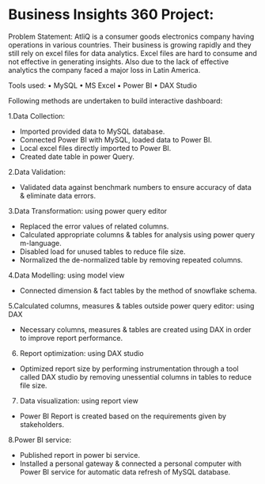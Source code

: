 # Business Insights 360 Project:
Problem Statement: AtliQ is a consumer goods electronics company having operations in various countries. Their business is growing rapidly and they still rely on excel files for data analytics. Excel files are hard to consume and not effective in generating insights. Also due to the lack of effective analytics the company faced a major loss in Latin America.

Tools used:
•	MySQL
•	MS Excel
•	Power BI
•	DAX Studio

Following methods are undertaken to build interactive dashboard:

1.Data Collection:
-	Imported provided data to MySQL database.
-	Connected Power BI with MySQL, loaded data to Power BI.
-	Local excel files directly imported to Power BI.
-	Created date table in power Query.

2.Data Validation:
-	Validated data against benchmark numbers to ensure accuracy of data & eliminate data errors.

3.Data Transformation: using power query editor
-	Replaced the error values of related columns. 
-	Calculated appropriate columns & tables for analysis using power query m-language.
-	Disabled load for unused tables to reduce file size.
-	Normalized the de-normalized table by removing repeated columns.
  
4.Data Modelling: using model view
-	Connected dimension & fact tables by the method of snowflake schema.

5.Calculated columns, measures & tables outside power query editor: using DAX
-	Necessary columns, measures & tables are created using DAX in order to improve report performance.

6. Report optimization: using DAX studio
- Optimized report size by performing instrumentation through a tool called DAX studio by removing unessential columns in tables to reduce file size.

7. Data visualization: using report view
-	Power BI Report is created based on the requirements given by stakeholders.

8.Power BI service:
-	Published report in power bi service.
-	Installed a personal gateway & connected a personal computer with Power BI service for automatic data refresh of MySQL database.
